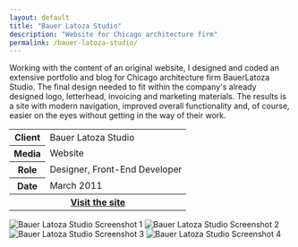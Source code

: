 ```yaml
---
layout: default
title: "Bauer Latoza Studio"
description: "Website for Chicago architecture firm"
permalink: /bauer-latoza-studio/
---
```


<section class="grid grid-item-12/12">
	<div class="grid-item-12/12 grid-item-7/12@md">
		<p>Working with the content of an original website, I designed and coded an extensive portfolio and blog for Chicago architecture firm BauerLatoza Studio. The final design needed to fit within the company's already designed logo, letterhead, invoicing and marketing materials. The results is a site with modern navigation, improved overall functionality and, of course, easier on the eyes without getting in the way of their work.</p>
	</div>
	<aside class="project-meta grid-item-12/12 grid-item-5/12@md">
		<table>
			<tbody>
				<tr>
					<th>Client</th>
					<td>Bauer Latoza Studio</td>
				</tr>
				<tr>
					<th>Media</th>
					<td>Website</td>
				</tr>
				<tr>
					<th>Role</th>
					<td>Designer, Front-End Developer</td>
				</tr>
				<tr>
					<th>Date</th>
					<td>March 2011</td>
				</tr>
				<tr>
					<th colspan="2" class="text-left">
						<a class="button mt-3" href="http://www.bauerlatozastudio.com">Visit the site</a>
					</th>
				</tr>
			</tbody>
		</table>
	</aside>
</section>
<section class="grid grid-item-12/12">
		<img class="grid-item-12/12" src="//jessetrippe-cdn-173419.appspot.com/portfolio/bauer-latoza-1.png" alt="Bauer Latoza Studio Screenshot 1">
		<img class="grid-item-12/12 grid-item-6/12@md" src="//jessetrippe-cdn-173419.appspot.com/portfolio/bauer-latoza-3.png" alt="Bauer Latoza Studio Screenshot 2">
		<img class="grid-item-12/12 grid-item-6/12@md" src="//jessetrippe-cdn-173419.appspot.com/portfolio/bauer-latoza-4.png" alt="Bauer Latoza Studio Screenshot 3">
		<img class="grid-item-12/12" src="//jessetrippe-cdn-173419.appspot.com/portfolio/bauer-latoza-2.png" alt="Bauer Latoza Studio Screenshot 4">
</section>
